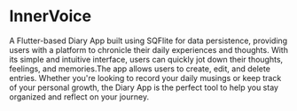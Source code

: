 # InnerVoice
A Flutter-based Diary App built using SQFlite for data persistence, providing users with a platform to chronicle their daily experiences and thoughts. With its simple and intuitive interface, users can quickly jot down their thoughts, feelings, and memories.The app allows users to create, edit, and delete entries. Whether you're looking to record your daily musings or keep track of your personal growth, the Diary App is the perfect tool to help you stay organized and reflect on your journey.
